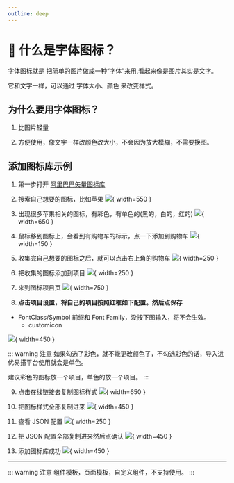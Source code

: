 ```yaml
---
outline: deep
---
```


# 📌 什么是字体图标？

字体图标就是 把简单的图片做成一种“字体”来用,看起来像是图片其实是文字。

它和文字一样，可以通过 字体大小、颜色 来改变样式。

## 为什么要用字体图标？

1. 比图片轻量

2. 方便使用，像文字一样改颜色改大小，不会因为放大模糊，不需要换图。

## 添加图标库示例

1. 第一步打开 <a href="https://www.iconfont.cn/" target="_blank" rel="noopener noreferrer">阿里巴巴矢量图标库</a>

2. 搜索自己想要的图标，比如苹果
   ![](/public/materialCenter/搜索苹果.png){ width=550 }

3. 出现很多苹果相关的图标，有彩色，有单色的(黑的，白的，红的)
   ![](/public/materialCenter/出现很多苹果相关的图标.png){ width=650 }

4. 鼠标移到图标上，会看到有购物车的标示，点一下添加到购物车
   ![](/public/materialCenter/鼠标移到图标上，会看到有购物车的标示.png){ width=150 }

5. 收集完自己想要的图标之后，就可以点击右上角的购物车
   ![](/public/materialCenter/点击右上角的购物车.png){ width=250 }

6. 把收集的图标添加到项目
   ![](/public/materialCenter/加入图标到项目.png){ width=250 }

7. 来到图标项目页
   ![](/public/materialCenter/自动跳到项目界面.png){ width=750 }

8. **点击项目设置，将自己的项目按照红框如下配置。然后点保存**

- FontClass/Symbol 前缀和 Font Family，没按下图输入，将不会生效。
  - customicon

![](/public/materialCenter/编辑项目，把自己的项目按照红框设置.png){ width=450 }

::: warning 注意
如果勾选了彩色，就不能更改颜色了，不勾选彩色的话，导入进优易搭平台使用就会是单色。

建议彩色的图标放一个项目，单色的放一个项目。
:::

9. 点击在线链接去复制图标样式
   ![](/public/materialCenter/点击在线链接去复制图标样式.png){ width=650 }

10. 把图标样式全部复制进来
    ![](/public/materialCenter/全选复制进图标样式中.png){ width=450 }

11. 查看 JSON 配置
    ![](/public/materialCenter/查看JSON配置.png){ width=250 }

12. 把 JSON 配置全部复制进来然后点确认
    ![](/public/materialCenter/把JSON配置复制进来然后点确认.png){ width=450 }

13. 添加图标库成功
    ![](/public/materialCenter/添加成功.png){ width=450 }

---

::: warning 注意
组件模板，页面模板，自定义组件，不支持使用。
:::
